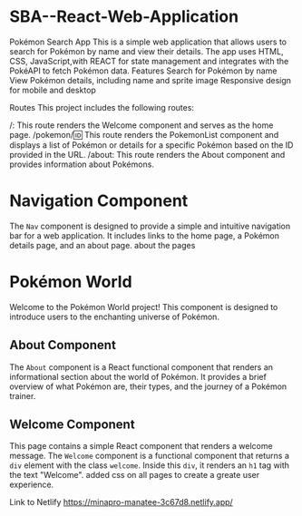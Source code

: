 # SBA--React-Web-Application
Pokémon Search App
This is a simple web application that allows users to search for Pokémon by name and view their details. The app uses HTML, CSS, JavaScript,with REACT for state management and integrates with the PokéAPI to fetch Pokémon data.
Features
Search for Pokémon by name
View Pokémon details, including name and sprite image
Responsive design for mobile and desktop

Routes
This project includes the following routes:

/: This route renders the Welcome component and serves as the home page.
/pokemon/:id: This route renders the PokemonList component and displays a list of Pokémon or details for a specific Pokémon based on the ID provided in the URL.
/about: This route renders the About component and provides information  about Pokémons.
# Navigation Component
The `Nav` component is designed to provide a simple and intuitive navigation bar for a web application. It includes links to the home page, a Pokémon details page, and an about page.
about the pages
# Pokémon World 
Welcome to the Pokémon World project! This component is designed to introduce users to the enchanting universe of Pokémon.
## About Component
The `About` component is a React functional component that renders an informational section about the world of Pokémon. It provides a brief overview of what Pokémon are, their types, and the journey of a Pokémon trainer.

 ## Welcome Component
This  page contains a simple React component that renders a welcome message.
The `Welcome` component is a functional component that returns a `div` element with the class `welcome`. Inside this `div`, it renders an `h1` tag with the text "Welcome".
added css on all pages to create a greate user experience.

Link to Netlify  https://minapro-manatee-3c67d8.netlify.app/